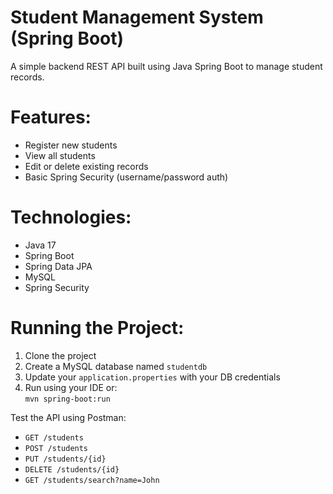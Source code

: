 # Student Management System (Spring Boot)

A simple backend REST API built using Java Spring Boot to manage student records.

# Features:
- Register new students
- View all students
- Edit or delete existing records
- Basic Spring Security (username/password auth)

# Technologies:
- Java 17
- Spring Boot
- Spring Data JPA
- MySQL
- Spring Security

# Running the Project:
1. Clone the project
2. Create a MySQL database named `studentdb`
3. Update your `application.properties` with your DB credentials
4. Run using your IDE or:  
   `mvn spring-boot:run`

Test the API using Postman:
- `GET /students`
- `POST /students`
- `PUT /students/{id}`
- `DELETE /students/{id}`
- `GET /students/search?name=John`
